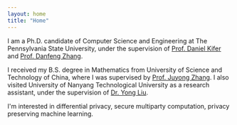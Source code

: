 ```yaml
---
layout: home
title: "Home"
---
```


I am a Ph.D. candidate of Computer Science and Engineering at The Pennsylvania State University, under the supervision of [Prof. Daniel Kifer](https://www.cse.psu.edu/~duk17/) and [Prof. Danfeng Zhang](https://www.cse.psu.edu/~dbz5017/). 

I received my B.S. degree in Mathematics from University of Science and Technology of China, where I was supervised by [Prof. Juyong Zhang](http://staff.ustc.edu.cn/~juyong/index.html). I also visited University of Nanyang Technological University as a research assistant, under the supervision of [Dr. Yong Liu](http://www.yongliu.org/).

I'm interested in differential privacy, secure multiparty computation, privacy preserving machine learning.